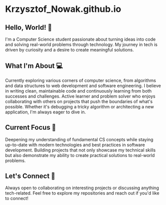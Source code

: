 ﻿# Krzysztof_Nowak.github.io
 
## Hello, World! 👋 <br>
I'm a Computer Science student passionate about turning ideas into code and solving real-world problems through technology. My journey in tech is driven by curiosity and a desire to create meaningful solutions.

## What I'm About 💻
Currently exploring various corners of computer science, from algorithms and data structures to web development and software engineering. I believe in writing clean, maintainable code and continuously learning from both successes and challenges.
Active learner and problem solver who enjoys collaborating with others on projects that push the boundaries of what's possible. Whether it's debugging a tricky algorithm or architecting a new application, I'm always eager to dive in.

## Current Focus 🎯
Deepening my understanding of fundamental CS concepts while staying up-to-date with modern technologies and best practices in software development.
Building projects that not only showcase my technical skills but also demonstrate my ability to create practical solutions to real-world problems.

## Let's Connect 🤝
Always open to collaborating on interesting projects or discussing anything tech-related. Feel free to explore my repositories and reach out if you'd like to connect!
